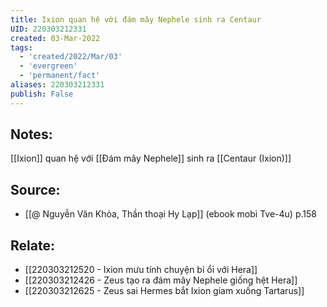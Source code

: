 ```yaml
---
title: Ixion quan hệ với đám mây Nephele sinh ra Centaur
UID: 220303212331
created: 03-Mar-2022
tags:
  - 'created/2022/Mar/03'
  - 'evergreen'
  - 'permanent/fact'
aliases: 220303212331
publish: False
---
```

## Notes:
[[Ixion]] quan hệ với [[Đám mây Nephele]] sinh ra [[Centaur (Ixion)]]

## Source:
- [[@ Nguyễn Văn Khỏa, Thần thoại Hy Lạp]] (ebook mobi Tve-4u) p.158

## Relate:
- [[220303212520 - Ixion mưu tính chuyện bỉ ổi với Hera]]
- [[220303212426 - Zeus tạo ra đám mây Nephele giống hệt Hera]]
- [[220303212625 - Zeus sai Hermes bắt Ixion giam xuống Tartarus]]